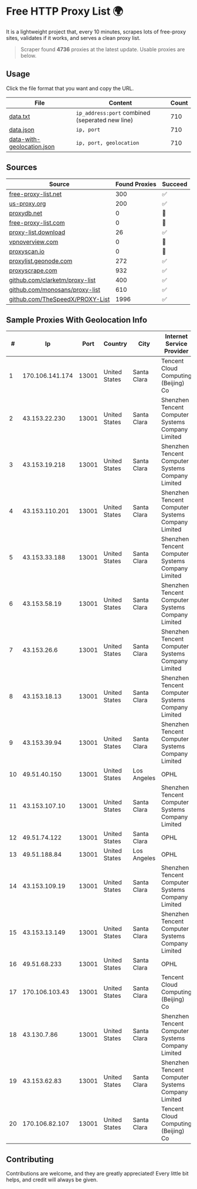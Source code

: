 
# Free HTTP Proxy List 🌍

It is a lightweight project that, every 10 minutes, scrapes lots of free-proxy sites, validates if it works, and serves a clean proxy list.


> Scraper found **4736** proxies at the latest update. Usable proxies are below.

## Usage

Click the file format that you want and copy the URL.


|File|Content|Count|
|----|-------|-----|
|[data.txt](https://raw.githubusercontent.com/themiralay/Proxy-List-World/master/data.txt)|`ip_address:port` combined (seperated new line)|710|
|[data.json](https://raw.githubusercontent.com/themiralay/Proxy-List-World/master/data.json)|`ip, port`|710|
|[data-with-geolocation.json](https://raw.githubusercontent.com/themiralay/Proxy-List-World/master/data-with-geolocation.json)|`ip, port, geolocation`|710|

## Sources

|Source|Found Proxies|Succeed|
|------|-------------|-------|
|[free-proxy-list.net](https://free-proxy-list.net)|300|✅|
|[us-proxy.org](https://www.us-proxy.org)|200|✅|
|[proxydb.net](http://proxydb.net)|0|🚫|
|[free-proxy-list.com](https://free-proxy-list.com/?page=&port=&type%5B%5D=http&type%5B%5D=https&up_time=0&search=Search)|0|🚫|
|[proxy-list.download](https://www.proxy-list.download/HTTP)|26|✅|
|[vpnoverview.com](https://vpnoverview.com/privacy/anonymous-browsing/free-proxy-servers)|0|🚫|
|[proxyscan.io](https://www.proxyscan.io)|0|🚫|
|[proxylist.geonode.com](https://proxylist.geonode.com/api/proxy-list?limit=300&page=1&sort_by=lastChecked&sort_type=desc&protocols=http,https)|272|✅|
|[proxyscrape.com](https://api.proxyscrape.com/v2/?request=displayproxies&protocol=http&timeout=10000&country=all&ssl=all&anonymity=all)|932|✅|
|[github.com/clarketm/proxy-list](https://raw.githubusercontent.com/clarketm/proxy-list/master/proxy-list-raw.txt)|400|✅|
|[github.com/monosans/proxy-list](https://raw.githubusercontent.com/monosans/proxy-list/main/proxies/http.txt)|610|✅|
|[github.com/TheSpeedX/PROXY-List](https://raw.githubusercontent.com/TheSpeedX/PROXY-List/master/http.txt)|1996|✅|


## Sample Proxies With Geolocation Info

|#|Ip|Port|Country|City|Internet Service Provider|
|-|--|----|-------|----|-------------------------|
|1|170.106.141.174|13001|United States|Santa Clara|Tencent Cloud Computing (Beijing) Co|
|2|43.153.22.230|13001|United States|Santa Clara|Shenzhen Tencent Computer Systems Company Limited|
|3|43.153.19.218|13001|United States|Santa Clara|Shenzhen Tencent Computer Systems Company Limited|
|4|43.153.110.201|13001|United States|Santa Clara|Shenzhen Tencent Computer Systems Company Limited|
|5|43.153.33.188|13001|United States|Santa Clara|Shenzhen Tencent Computer Systems Company Limited|
|6|43.153.58.19|13001|United States|Santa Clara|Shenzhen Tencent Computer Systems Company Limited|
|7|43.153.26.6|13001|United States|Santa Clara|Shenzhen Tencent Computer Systems Company Limited|
|8|43.153.18.13|13001|United States|Santa Clara|Shenzhen Tencent Computer Systems Company Limited|
|9|43.153.39.94|13001|United States|Santa Clara|Shenzhen Tencent Computer Systems Company Limited|
|10|49.51.40.150|13001|United States|Los Angeles|OPHL|
|11|43.153.107.10|13001|United States|Santa Clara|Shenzhen Tencent Computer Systems Company Limited|
|12|49.51.74.122|13001|United States|Santa Clara|OPHL|
|13|49.51.188.84|13001|United States|Los Angeles|OPHL|
|14|43.153.109.19|13001|United States|Santa Clara|Shenzhen Tencent Computer Systems Company Limited|
|15|43.153.13.149|13001|United States|Santa Clara|Shenzhen Tencent Computer Systems Company Limited|
|16|49.51.68.233|13001|United States|Santa Clara|OPHL|
|17|170.106.103.43|13001|United States|Santa Clara|Tencent Cloud Computing (Beijing) Co|
|18|43.130.7.86|13001|United States|Santa Clara|Shenzhen Tencent Computer Systems Company Limited|
|19|43.153.62.83|13001|United States|Santa Clara|Shenzhen Tencent Computer Systems Company Limited|
|20|170.106.82.107|13001|United States|Santa Clara|Tencent Cloud Computing (Beijing) Co|



## Contributing

Contributions are welcome, and they are greatly appreciated! Every
little bit helps, and credit will always be given.

